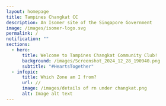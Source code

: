 ```yaml
---
layout: homepage
title: Tampines Changkat CC
description: An Isomer site of the Singapore Government
image: /images/isomer-logo.svg
permalink: /
notification: ""
sections:
  - hero:
      title: Welcome to Tampines Changkat Community Club!
      background: /images/Screenshot_2024_12_28_190940.png
      subtitle: "#HeartsTogether"
  - infopic:
      title: Which Zone am I from?
      url: //
      image: /images/details of rn under changkat.png
      alt: Image alt text
---
```

